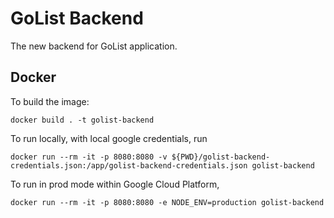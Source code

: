 # GoList Backend

The new backend for GoList application.

## Docker

To build the image:

```
docker build . -t golist-backend
```

To run locally, with local google credentials, run

```
docker run --rm -it -p 8080:8080 -v ${PWD}/golist-backend-credentials.json:/app/golist-backend-credentials.json golist-backend
```

To run in prod mode within Google Cloud Platform,

```
docker run --rm -it -p 8080:8080 -e NODE_ENV=production golist-backend
```